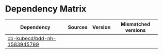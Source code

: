 # Dependency Matrix

Dependency | Sources | Version | Mismatched versions
---------- | ------- | ------- | -------------------
[cb-kubecd/bdd-nh-1583945799](https://github.com/cb-kubecd/bdd-nh-1583945799.git) |  | []() | 
